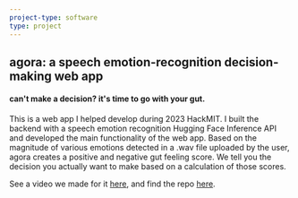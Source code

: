 ```yaml
---
project-type: software 
type: project
---
```

## agora: a speech emotion-recognition decision-making web app
#### can't make a decision? it's time to go with your gut.

This is a web app I helped develop during 2023 HackMIT. I built the backend with a speech emotion recognition Hugging Face Inference API and developed the main functionality of the web app. Based on the magnitude of various emotions detected in a .wav file uploaded by the user, agora creates a positive and negative gut feeling score. We tell you the decision you actually want to make based on a calculation of those scores.

See a video we made for it <a href = "https://youtube.com/watch?v=fxhFVNplBYM">here</a>, and find the repo <a href = "https://github.com/elaineliuwang/agora_hackMIT">here</a>.